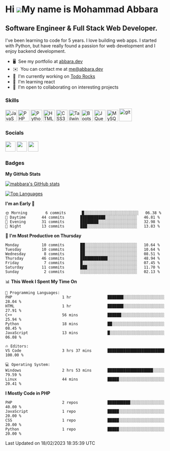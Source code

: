 Hi ![](https://user-images.githubusercontent.com/18350557/176309783-0785949b-9127-417c-8b55-ab5a4333674e.gif)My name is Mohammad Abbara
=======================================================================================================================================

Software Engineer & Full Stack Web Developer.
--------------------------------------------

I've been learning to code for 5 years. I love building web apps. I started with Python, but have really found a passion for web development and I enjoy backend development.

* 🖥️  See my portfolio at [abbara.dev](http://abbara.dev)
* ✉️  You can contact me at [me@abbara.dev](mailto:me@abbara.dev)
* 🚀  I'm currently working on [Todo Rocks](http://todo.rocks)
* 🧠  I'm learning react
* 🤝  I'm open to collaborating on interesting projects

### Skills

<p align="left">
<a href="https://developer.mozilla.org/en-US/docs/Web/JavaScript" target="_blank" rel="noreferrer"><img src="https://raw.githubusercontent.com/danielcranney/readme-generator/main/public/icons/skills/javascript-colored.svg" width="36" height="36" alt="JavaScript" /></a>
<a href="https://www.php.net/" target="_blank" rel="noreferrer"><img src="https://raw.githubusercontent.com/danielcranney/readme-generator/main/public/icons/skills/php-colored.svg" width="36" height="36" alt="PHP" /></a>
<a href="https://www.python.org/" target="_blank" rel="noreferrer"><img src="https://raw.githubusercontent.com/danielcranney/readme-generator/main/public/icons/skills/python-colored.svg" width="36" height="36" alt="Python" /></a>
<a href="https://developer.mozilla.org/en-US/docs/Glossary/HTML5" target="_blank" rel="noreferrer"><img src="https://raw.githubusercontent.com/danielcranney/readme-generator/main/public/icons/skills/html5-colored.svg" width="36" height="36" alt="HTML5" /></a>
<a href="https://www.w3.org/TR/CSS/#css" target="_blank" rel="noreferrer"><img src="https://raw.githubusercontent.com/danielcranney/readme-generator/main/public/icons/skills/css3-colored.svg" width="36" height="36" alt="CSS3" /></a>
<a href="https://tailwindcss.com/" target="_blank" rel="noreferrer"><img src="https://raw.githubusercontent.com/danielcranney/readme-generator/main/public/icons/skills/tailwindcss-colored.svg" width="36" height="36" alt="TailwindCSS" /></a>
<a href="https://getbootstrap.com/" target="_blank" rel="noreferrer"><img src="https://raw.githubusercontent.com/danielcranney/readme-generator/main/public/icons/skills/bootstrap-colored.svg" width="36" height="36" alt="Bootstrap" /></a>
<a href="https://jquery.com/" target="_blank" rel="noreferrer"><img src="https://raw.githubusercontent.com/danielcranney/readme-generator/main/public/icons/skills/jquery-colored.svg" width="36" height="36" alt="JQuery" /></a>
<a href="https://www.mysql.com/" target="_blank" rel="noreferrer"><img src="https://raw.githubusercontent.com/danielcranney/readme-generator/main/public/icons/skills/mysql-colored.svg" width="36" height="36" alt="MySQL" /></a>
<a href="https://git-scm.com/" target="_blank"> <img src="https://www.vectorlogo.zone/logos/git-scm/git-scm-icon.svg" alt="git" width="40" height="40"/> </a>
</p>


### Socials

<p align="left"> <a href="https://discord.com/users/MAbbara#0001" target="_blank" rel="noreferrer"><img src="https://raw.githubusercontent.com/danielcranney/readme-generator/main/public/icons/socials/discord.svg" width="32" height="32" /></a> <a href="https://www.github.com/mabbara" target="_blank" rel="noreferrer"><img src="https://raw.githubusercontent.com/danielcranney/readme-generator/main/public/icons/socials/github.svg" width="32" height="32" /></a> <a href="http://www.instagram.com/MA_Abbara" target="_blank" rel="noreferrer"><img src="https://raw.githubusercontent.com/danielcranney/readme-generator/main/public/icons/socials/instagram.svg" width="32" height="32" /></a></p>

### Badges

<b>My GitHub Stats</b>

<a href="http://www.github.com/mabbara"><img src="https://github-readme-stats.vercel.app/api?username=mabbara&show_icons=true&hide=&count_private=true&title_color=0891b2&text_color=ffffff&icon_color=0891b2&bg_color=1c1917&hide_border=true&show_icons=true" alt="mabbara's GitHub stats" /></a>

<a href="https://github.com/mabbara" align="left"><img src="https://github-readme-stats.vercel.app/api/top-langs/?username=mabbara&langs_count=10&title_color=0891b2&text_color=ffffff&icon_color=0891b2&bg_color=1c1917&hide_border=true&locale=en&custom_title=Top%20Languages" alt="Top Languages" /></a>


<!--START_SECTION:waka-->
**I'm an Early 🐤** 

```text
🌞 Morning        6 commits       █░░░░░░░░░░░░░░░░░░░░░░░░   06.38 % 
🌆 Daytime       44 commits       ███████████░░░░░░░░░░░░░░   46.81 % 
🌃 Evening       31 commits       ████████░░░░░░░░░░░░░░░░░   32.98 % 
🌙 Night         13 commits       ███░░░░░░░░░░░░░░░░░░░░░░   13.83 % 

```
📅 **I'm Most Productive on Thursday** 

```text
Monday          10 commits       ██░░░░░░░░░░░░░░░░░░░░░░░   10.64 % 
Tuesday         10 commits       ██░░░░░░░░░░░░░░░░░░░░░░░   10.64 % 
Wednesday        8 commits       ██░░░░░░░░░░░░░░░░░░░░░░░   08.51 % 
Thursday        46 commits       ████████████░░░░░░░░░░░░░   48.94 % 
Friday           7 commits       █░░░░░░░░░░░░░░░░░░░░░░░░   07.45 % 
Saturday        11 commits       ███░░░░░░░░░░░░░░░░░░░░░░   11.70 % 
Sunday           2 commits       ░░░░░░░░░░░░░░░░░░░░░░░░░   02.13 % 

```


📊 **This Week I Spent My Time On** 

```text
💬 Programming Languages: 
PHP                      1 hr                ███████░░░░░░░░░░░░░░░░░░   28.04 % 
HTML                     1 hr                ███████░░░░░░░░░░░░░░░░░░   27.91 % 
C++                      56 mins             ██████░░░░░░░░░░░░░░░░░░░   25.94 % 
Python                   18 mins             ██░░░░░░░░░░░░░░░░░░░░░░░   08.45 % 
JavaScript               13 mins             █░░░░░░░░░░░░░░░░░░░░░░░░   06.08 % 

🔥 Editors: 
VS Code                  3 hrs 37 mins       █████████████████████████   100.00 % 

💻 Operating System: 
Windows                  2 hrs 53 mins       ████████████████████░░░░░   79.59 % 
Linux                    44 mins             █████░░░░░░░░░░░░░░░░░░░░   20.41 % 

```

**I Mostly Code in PHP** 

```text
PHP                      2 repos             ██████████░░░░░░░░░░░░░░░   40.00 % 
JavaScript               1 repo              █████░░░░░░░░░░░░░░░░░░░░   20.00 % 
CSS                      1 repo              █████░░░░░░░░░░░░░░░░░░░░   20.00 % 
Python                   1 repo              █████░░░░░░░░░░░░░░░░░░░░   20.00 % 

```



 Last Updated on 18/02/2023 18:35:39 UTC
<!--END_SECTION:waka-->